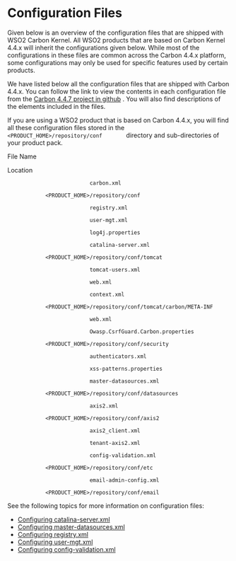 # Configuration Files

Given below is an overview of the configuration files that are shipped
with WSO2 Carbon Kernel. All WSO2 products that are based on Carbon
Kernel 4.4.x will inherit the configurations given below. While most of
the configurations in these files are common across the Carbon 4.4.x
platform, some configurations may only be used for specific features
used by certain products.

We have listed below all the configuration files that are shipped with
Carbon 4.4.x. You can follow the link to view the contents in each
configuration file from the [Carbon 4.4.7 project
in github](https://github.com/wso2/carbon-kernel/tree/v4.4.7/distribution/kernel/carbon-home/repository/conf)
. You will also find descriptions of the elements included in the files.

If you are using a WSO2 product that is based on Carbon 4.4.x, you will
find all these configuration files stored in the
`         <PRODUCT_HOME>/repository/conf        ` directory and
sub-directories of your product pack.

File Name

Location

`                           carbon.xml                         `

`             <PRODUCT_HOME>/repository/conf            `

`                           registry.xml                         `

`                           user-mgt.xml                         `

`                           log4j.properties                         `

`                           catalina-server.xml                         `

`             <PRODUCT_HOME>/repository/conf/tomcat            `

`                           tomcat-users.xml                         `

`                           web.xml                         `

`                           context.xml                         `

`             <PRODUCT_HOME>/repository/conf/tomcat/carbon/META-INF            `

`                           web.xml                         `

`                           Owasp.CsrfGuard.Carbon.properties                         `

`             <PRODUCT_HOME>/repository/conf/security            `

`                           authenticators.xml                         `

`                           xss-patterns.properties                         `

`                           master-datasources.xml                         `

`             <PRODUCT_HOME>/repository/conf/datasources            `

`                           axis2.xml                         `

`             <PRODUCT_HOME>/repository/conf/axis2            `

`                           axis2_client.xml                         `

`                           tenant-axis2.xml                         `

`                           config-validation.xml                         `

`             <PRODUCT_HOME>/repository/conf/etc            `

`                           email-admin-config.xml                         `

`             <PRODUCT_HOME>/repository/conf/email            `

See the following topics for more information on configuration files:

-   [Configuring catalina-server.xml](_Configuring_catalina-server.xml_)
-   [Configuring
    master-datasources.xml](_Configuring_master-datasources.xml_)
-   [Configuring registry.xml](_Configuring_registry.xml_)
-   [Configuring user-mgt.xml](_Configuring_user-mgt.xml_)
-   [Configuring
    config-validation.xml](_Configuring_config-validation.xml_)
